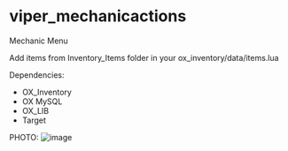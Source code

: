 # viper_mechanicactions
Mechanic Menu


Add items from Inventory_Items folder in your ox_inventory/data/items.lua

Dependencies:
- OX_Inventory
- OX MySQL
- OX_LIB
- Target

PHOTO:
![image](https://github.com/V1perino/viper_mechanicactions/assets/93407500/79064ca8-1668-44d0-8062-481ecc5546df)
